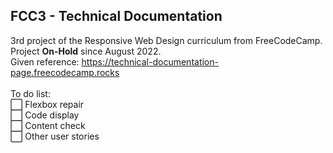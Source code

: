 ## FCC3 - Technical Documentation
3rd project of the Responsive Web Design curriculum from FreeCodeCamp.
Project **On-Hold** since August 2022.</br>
Given reference: https://technical-documentation-page.freecodecamp.rocks</br></br>
To do list: </br>
:white_large_square: Flexbox repair</br>
:white_large_square: Code display</br>
:white_large_square: Content check</br>
:white_large_square: Other user stories